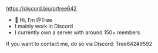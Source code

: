 
<https://discord.bio/p/tree642>

- 👋 Hi, I’m @Tree
- I mainly work in Discord
- I currently own a server with around 150+ members 

If you want to contact me, do so via Discord: Tree642#9592

<!---
Tree642/Tree642 is a ✨ special ✨ repository because its `README.md` (this file) appears on your GitHub profile.
You can click the Preview link to take a look at your changes.
--->
